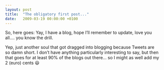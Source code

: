 ```yaml
---
layout: post
title:  "The obligatory first post..."
date:   2009-03-19 00:00:00 +0100
---
```

So, here goes: Yay, I have a blog, hope I’ll remember to update, love you all…. you know the drill.

Yep, just another soul that got dragged into blogging because Tweets are so damn short. I don’t have anything particularly interesting to say, but then that goes for at least 90% of the blogs out there… so I might as well add my 2 (euro) cents 😃
